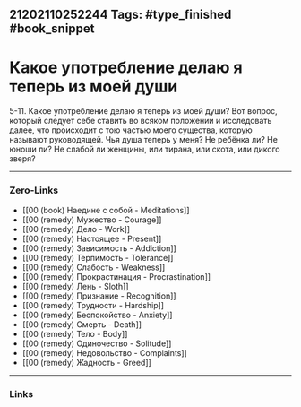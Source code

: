 21202110252244
Tags: #type_finished #book_snippet 
---
# Какое употребление делаю я теперь из моей души

 5-11. Какое употребление делаю я теперь из моей души? Вот вопрос, который следует себе ставить во всяком положении и исследовать далее, что происходит с тою частью моего существа, которую называют руководящей. Чья душа теперь у меня? Не ребёнка ли? Не юноши ли? Не слабой ли женщины, или тирана, или скота, или дикого зверя?  

---
### Zero-Links
 - [[00 (book) Наедине с собой - Meditations]]
 - [[00 (remedy) Мужество - Courage]]
 - [[00 (remedy) Дело - Work]]
 - [[00 (remedy) Настоящее - Present]]
 - [[00 (remedy) Зависимость - Addiction]]
 - [[00 (remedy) Терпимость - Tolerance]]
 - [[00 (remedy) Слабость - Weakness]]
 - [[00 (remedy) Прокрастинация - Procrastination]]
 - [[00 (remedy) Лень - Sloth]]
 - [[00 (remedy) Признание - Recognition]]
 - [[00 (remedy) Трудности - Hardship]]
 - [[00 (remedy) Беспокойство - Anxiety]]
 - [[00 (remedy) Смерть - Death]]
 - [[00 (remedy) Тело - Body]]
 - [[00 (remedy) Одиночество - Solitude]]
 - [[00 (remedy) Недовольство - Complaints]]
 - [[00 (remedy) Жадность - Greed]]
---
### Links
